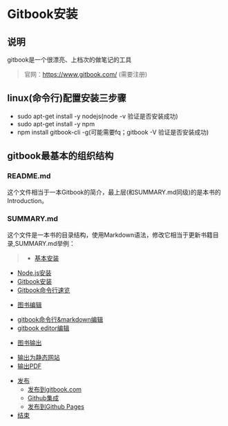 # Gitbook安装

## 说明
gitbook是一个很漂亮、上档次的做笔记的工具  
> 官网：https://www.gitbook.com/ (需要注册)

## linux(命令行)配置安装三步骤
- sudo apt-get install -y nodejs(node -v 验证是否安装成功)
- sudo apt-get install -y npm
- npm install gitbook-cli -g(可能需要fq；gitbook -V 验证是否安装成功)

## gitbook最基本的组织结构
### README.md
这个文件相当于一本Gitbook的简介，最上层(和SUMMARY.md同级)的是本书的Introduction。
### SUMMARY.md
这个文件是一本书的目录结构，使用Markdown语法，修改它相当于更新书籍目录,SUMMARY.md举例：   
> * [基本安装](howtouse/README.md)
 - [Node.js安装](howtouse/Nodejsinstall.md)
 - [Gitbook安装](howtouse/gitbookinstall.md)
 - [Gitbook命令行速览](howtouse/gitbookcli.md)
* [图书编辑](book/README.md)
 - [gitbook命令行&markdown编辑](book/gitbook-cli.md)
 - [gitbook editor编辑](book/editor.md)
* [图书输出](output/README.md)
 - [输出为静态网站](output/outfile.md)
 - [输出PDF](output/pdfandebook.md)
* [发布](publish/README.md)
  - [发布到gitbook.com](publish/gitbook.md)
  - [Github集成](publish/github.md)
  - [发布到Github Pages](publish/gitpages.md)
* [结束](end/README.md)  

